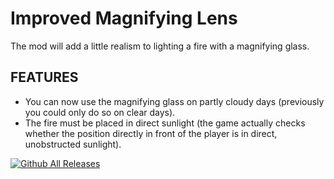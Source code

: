 # Improved Magnifying Lens

The mod will add a little realism to lighting a fire with a magnifying glass.

## FEATURES
* You can now use the magnifying glass on partly cloudy days (previously you could only do so on clear days).
* The fire must be placed in direct sunlight (the game actually checks whether the position directly in front of the player is in direct, unobstructed sunlight).


[![Github All Releases](https://img.shields.io/github/downloads/RomainDeschampsFR/ImprovedMagnifyingLens/total.svg)]()